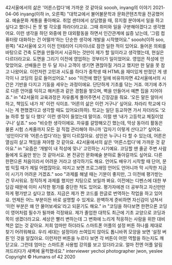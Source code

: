 42서울에서의 삶은 '어른스럽다'에 가까운 것 같아요
soooh, inyang의 이야기
2021-04-06
inyang(이하 in, 오른쪽) "대학교에서 불어불문학과 문화콘텐츠학을 전공했어요. 예술문화 계통을 좋아해요. 취업 센터에서 상담했을 때, 뮤지컬 분야에서 일을 하고 싶다고 했더니 돈 못 벌 각오를 하라더라고요. 그때 취미와 일을 구분해야겠다고 생각했어요. 이런 생각을 하던 와중에 한 대외활동을 하면서 인간관계에 싫증 났는데, ‘그럼 컴퓨터랑 대화하는 건 어떨까’하는 단순한 생각에 개발을 시작했어요."
soooh(이하 soo, 왼쪽) "42서울에 오기 이전 인테리어 디자이너로 잠깐 일한 적이 있어요. 들어온 의뢰를 바탕으로 건축 도면을 만들어서 시공하는 것만이 제가 할 일이라고 생각했는데, 현실은 다르더라고요. 도면을 그리기 이전에 영업하는 것부터가 일이었어요. 영업은 적성에 안 맞았어요. 선배들은 한 두 달 지나 고객이 생기면 괜찮아질 거라고 했지만 한 달을 못 참고 나왔어요. 이런저런 고민과 시도를 하다가 중학생 때 HTML을 재미있게 만졌던 게 생각이 나 코딩의 길로 들어섰어요."
soo "이전에 했던 일에 비유하자면 42서울에서의 시간은 기반을 다지고 기둥을 세우는 과정이에요. 단단하게 기초를 닦는 거죠. 여기에 추가로 다른 언어를 익히고 해커톤과 같은 경험을 쌓으며, 벽을 만들어서 예쁜 집을 지어야죠."
in "42서울의 교육과정은 자유롭게 풀어주면서 긴장감을 줘요. ‘오든 말든 알아서 하고, 책임도 네가 져' 이런 식이죠. ‘어른의 삶은 이런 거구나’ 싶어요. 차라리 학교에 다니는 게 편했겠다고 생각할 때도 있어요(하하). 학교는 일단 등교하면 가서 자더라도 ‘오늘 하루 할 일 다 했다' 이런 생각이 들었는데 말이죠. 이럴 땐 ‘내가 고등학교 체질이었구나’ 싶죠."
soo "비슷한 생각이에요. 자유를 갈망해오긴 했는데, 막상 동아리 활동은 물론 시험 스케줄까지 모든 걸 직접 관리해야 하니까 ‘갑자기 이렇게 산다고?’ 싶어요. ‘성인이다'와 ‘어른스럽다'라는 말이 다르잖아요. 성인은 누구나 다 할 수 있는데, 어른은 열심히 살고 책임을 져야할 것 같아요. 42서울에서의 삶은 ‘어른스럽다'에 가까운 것 같아요."
in "요즘은 ‘개발이 내 적성에 맞나’ 고민하는 시기예요. 코딩할 땐 줄곧 주변 사람들에게 도움만 받는 것 같아서요. 본 전공인 문화예술 분야로 돌아갈까도 싶어요. 다른 한편으론 처음이라서 어려운 거라고 생각하기도 해요. 언어도 배우기 시작할 때 단어, 문법 익힐 때가 제일 어렵잖아요. 따지고 보면 프로그래밍 언어도 언어니까 막 시작한 지금 이 시기가 어려운 거겠죠."
soo "과제를 해낼 때는 기분이 좋지만, 그 이전에 평가받는 건 무서워요. 정직하게 과제를 했지만 치팅으로 보일까 봐요. 이전에는 디펜스에 대한 부담감 때문에 이미 시작한 평가를 중단한 적도 있어요. 평가자에겐 더 공부하고 자신만만하게 평가받고 싶다고 했죠. 지금은 제가 짠 코드를 한글로 번역하는 작업을 하고 있어요. 언제든 어느 부분이든 바로 설명할 수 있게요. 완벽하게 준비하면 자신감이 넘쳐서 ‘이런 부분은 왜 안 물어보세요'라고 되묻기도 해요."
in "코딩을 하다보면 한편으론 코딩이 영어처럼 필수가 될까봐 걱정돼요. 제가 졸업한 대학도 최근에 기초 교양으로 코딩과목이 생겼더라고요. 세상은 빨리 변하는데 그 변화에 느리게 적응하는 사람을 위한 대비책은 없는 것 같아요. 저희 엄마만 하더라도 스마트폰 어플의 설정 버튼 하나를 제대로 찾기 어려워해요. 우리 세대는 설정이라 쓰여있지 않아도 톱니바퀴 모양을 보면 ‘설정 버튼'인 것을 알잖아요. 이런저런 버튼을 누르다 보면 각 버튼이 어떤 역할을 하는지도 깨닫고요. 그런데 엄마는 스마트폰 사용법 강의를 보고 있더라고요. 얼마 전엔 어플 알림 꺼드리다가 새벽에 울컥했네요."
interviewer yechoi
photographer jwon, yeslee
Copyright © Humans of 42 2020
